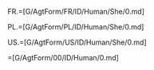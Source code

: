 FR.=[G/AgtForm/FR/ID/Human/She/0.md]

PL.=[G/AgtForm/PL/ID/Human/She/0.md]

US.=[G/AgtForm/US/ID/Human/She/0.md]

=[G/AgtForm/00/ID/Human/0.md]

